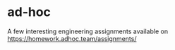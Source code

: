 # ad-hoc
A few interesting engineering assignments available on https://homework.adhoc.team/assignments/
